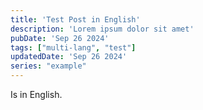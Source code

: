 ```yaml
---
title: 'Test Post in English'
description: 'Lorem ipsum dolor sit amet'
pubDate: 'Sep 26 2024'
tags: ["multi-lang", "test"]
updatedDate: 'Sep 26 2024'
series: "example"
---
```


Is in English.

